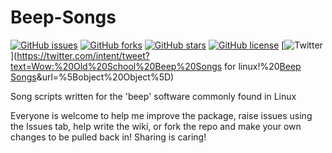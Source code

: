 # Beep-Songs

[![GitHub issues](https://img.shields.io/github/issues/adamrees89/Beep-Songs.svg)](https://github.com/adamrees89/Beep-Songs/issues)
[![GitHub forks](https://img.shields.io/github/forks/adamrees89/Beep-Songs.svg)](https://github.com/adamrees89/Beep-Songs/network)
[![GitHub stars](https://img.shields.io/github/stars/adamrees89/Beep-Songs.svg)](https://github.com/adamrees89/Beep-Songs/stargazers)
[![GitHub license](https://img.shields.io/badge/license-MIT-blue.svg)](https://raw.githubusercontent.com/adamrees89/Beep-Songs/master/LICENSE)
[![Twitter](https://img.shields.io/twitter/url/https/github.com/adamrees89/Beep-Songs.svg?style=social)](https://twitter.com/intent/tweet?text=Wow:%20Old%20School%20Beep%20Songs for linux!%20<a href="https://github.com/adamrees89/Beep-Songs">Beep Songs</a>&url=%5Bobject%20Object%5D)

Song scripts written for the 'beep' software commonly found in Linux

Everyone is welcome to help me improve the package, raise issues using the Issues tab, help write the wiki, or fork the repo and make your own changes to be pulled back in! Sharing is caring!
